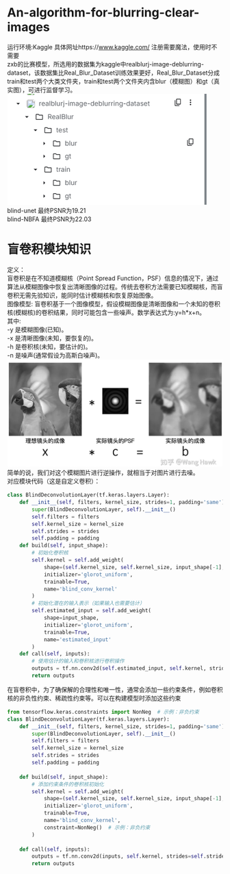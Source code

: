 # An-algorithm-for-blurring-clear-images
运行环境:Kaggle 具体网址https://www.kaggle.com/ 注册需要魔法，使用时不需要  
zxb的比赛模型，所选用的数据集为kaggle中realblurj-image-deblurring-dataset，该数据集比Real_Blur_Dataset训练效果更好，Real_Blur_Dataset分成train和test两个大类文件夹，train和test两个文件夹内含blur（模糊图）和gt（真实图），可进行监督学习。  
![image](https://github.com/angelandeagle/An-algorithm-for-blurring-clear-images/blob/main/%E5%8E%BB%E7%87%A5%E7%9F%A5%E8%AF%86/89b3fb06bdb626f2c0c166da82f230b.png)
blind-unet 最终PSNR为19.21  
blind-NBFA 最终PSNR为22.03  


# 盲卷积模块知识    
定义：    
  盲卷积是在不知道模糊核（Point Spread Function，PSF）信息的情况下，通过算法从模糊图像中恢复出清晰图像的过程。传统去卷积方法需要已知模糊核，而盲卷积无需先验知识，能同时估计模糊核和恢复原始图像。  
图像模型:
  盲卷积基于一个图像模型，假设模糊图像是清晰图像和一个未知的卷积核(模糊核)的卷积结果，同时可能包含一些噪声。数学表达式为:y=h*x+n。  
其中:  
-y 是模糊图像(已知)。  
-x 是清晰图像(未知，要恢复的)。  
-h 是卷积核(未知，要估计的)。  
-n 是噪声(通常假设为高斯白噪声)。  
![image](https://github.com/angelandeagle/An-algorithm-for-blurring-clear-images/blob/main/%E5%8E%BB%E7%87%A5%E7%9F%A5%E8%AF%86/image.png)
简单的说，我们对这个模糊图片进行逆操作，就相当于对图片进行去噪。      
对应模块代码（这是自定义卷积）：  
```python
class BlindDeconvolutionLayer(tf.keras.layers.Layer):
    def __init__(self, filters, kernel_size, strides=1, padding='same'):
        super(BlindDeconvolutionLayer, self).__init__()
        self.filters = filters
        self.kernel_size = kernel_size
        self.strides = strides
        self.padding = padding
    def build(self, input_shape):
        # 初始化卷积核
        self.kernel = self.add_weight(
            shape=(self.kernel_size, self.kernel_size, input_shape[-1], self.filters),
            initializer='glorot_uniform',
            trainable=True,
            name='blind_conv_kernel'
        )
        # 初始化潜在的输入表示（如果输入也需要估计）
        self.estimated_input = self.add_weight(
            shape=input_shape,
            initializer='glorot_uniform',
            trainable=True,
            name='estimated_input'
        )
    def call(self, inputs):
        # 使用估计的输入和卷积核进行卷积操作
        outputs = tf.nn.conv2d(self.estimated_input, self.kernel, strides=self.strides, padding=self.padding.upper())
        return outputs
```
在盲卷积中，为了确保解的合理性和唯一性，通常会添加一些约束条件，例如卷积核的非负性约束、稀疏性约束等。可以在构建模型时添加这些约束
```python
from tensorflow.keras.constraints import NonNeg  # 示例：非负约束
class BlindDeconvolutionLayer(tf.keras.layers.Layer):
    def __init__(self, filters, kernel_size, strides=1, padding='same'):
        super(BlindDeconvolutionLayer, self).__init__()
        self.filters = filters
        self.kernel_size = kernel_size
        self.strides = strides
        self.padding = padding

    def build(self, input_shape):
        # 添加约束条件的卷积核初始化
        self.kernel = self.add_weight(
            shape=(self.kernel_size, self.kernel_size, input_shape[-1], self.filters),
            initializer='glorot_uniform',
            trainable=True,
            name='blind_conv_kernel',
            constraint=NonNeg()  # 示例：非负约束
        )

    def call(self, inputs):
        outputs = tf.nn.conv2d(inputs, self.kernel, strides=self.strides, padding=self.padding.upper())
        return outputs
```
